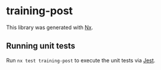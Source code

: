 # training-post

This library was generated with [Nx](https://nx.dev).

## Running unit tests

Run `nx test training-post` to execute the unit tests via [Jest](https://jestjs.io).

